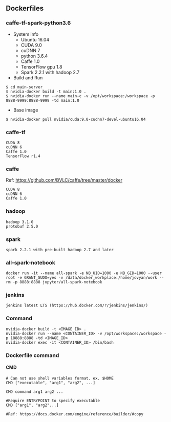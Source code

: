 ## Dockerfiles


### caffe-tf-spark-python3.6
* System info
  * Ubuntu 16.04
  * CUDA 9.0
  * cuDNN 7
  * python 3.6.4
  * Caffe 1.0
  * TensorFlow gpu 1.8
  * Spark 2.2.1 with hadoop 2.7
* Build and Run
```
$ cd main-server
$ nvidia-docker build -t main:1.0 .
$ nvidia-docker run --name main-c -v /opt/workspace:/workspace -p 8888-9999:8888-9999 -td main:1.0
```
* Base image
```
$ nvidia-docker pull nvidia/cuda:9.0-cudnn7-devel-ubuntu16.04
```

### caffe-tf
```
CUDA 8
cuDNN 6
Caffe 1.0
TensorFlow r1.4
```
### caffe
Ref: https://github.com/BVLC/caffe/tree/master/docker
```
CUDA 8
cuDNN 6
Caffe 1.0
```

### hadoop
```
hadoop 3.1.0
protobuf 2.5.0
```

### spark
```
spark 2.2.1 with pre-built hadoop 2.7 and later 
```

### all-spark-notebook
```
docker run -it --name all-spark -e NB_UID=1000 -e NB_GID=1000 --user root -e GRANT_SUDO=yes -v /data/docker_workplace:/home/jovyan/work --rm -p 8888:8888 jupyter/all-spark-notebook
```

### jenkins
```
jenkins latest LTS (https://hub.docker.com/r/jenkins/jenkins/)
```

### Command
```
nvidia-docker build -t <IMAGE_ID> .
nvidia-docker run --name <CONTAINER_ID> -v /opt/workspace:/workspace -p 18888:8888 -td <IMAGE_ID>
nvidia-docker exec -it <CONTAINER_ID> /bin/bash
```

### Dockerfile command
#### CMD
```
# Can not use shell variables format. ex. $HOME
CMD ["executable", "arg1", "arg2", ...]

CMD command arg1 arg2 ...

#Require ENTRYPOINT to specify executable
CMD ["arg1", "arg2"...]

#Ref: https://docs.docker.com/engine/reference/builder/#copy
```
